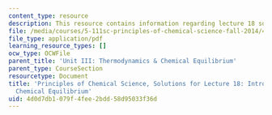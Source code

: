 ```yaml
---
content_type: resource
description: This resource contains information regarding lecture 18 solution.
file: /media/courses/5-111sc-principles-of-chemical-science-fall-2014/4d0d7db1079f4fee2bdd58d95033f36d_MIT5_111F14_Lec18Soln.pdf
file_type: application/pdf
learning_resource_types: []
ocw_type: OCWFile
parent_title: 'Unit III: Thermodynamics & Chemical Equilibrium'
parent_type: CourseSection
resourcetype: Document
title: 'Principles of Chemical Science, Solutions for Lecture 18: Introduction to
  Chemical Equilibrium'
uid: 4d0d7db1-079f-4fee-2bdd-58d95033f36d
---
```

